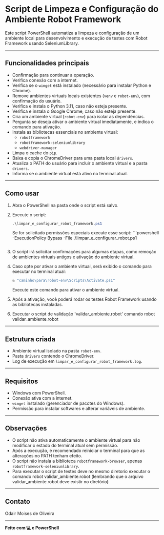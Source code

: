 
# Script de Limpeza e Configuração do Ambiente Robot Framework

Este script PowerShell automatiza a limpeza e configuração de um ambiente local para desenvolvimento e execução de testes com Robot Framework usando SeleniumLibrary.

---

## Funcionalidades principais

- Confirmação para continuar a operação.
- Verifica conexão com a internet.
- Verifica se o `winget` está instalado (necessário para instalar Python e Chrome).
- Remove ambientes virtuais locais existentes (`venv` e `robot-env`), com confirmação do usuário.
- Verifica e instala o Python 3.11, caso não esteja presente.
- Verifica e instala o Google Chrome, caso não esteja presente.
- Cria um ambiente virtual (`robot-env`) para isolar as dependências.
- Pergunta se deseja ativar o ambiente virtual imediatamente, e indica o comando para ativação.
- Instala as bibliotecas essenciais no ambiente virtual:
  - `robotframework`
  - `robotframework-seleniumlibrary`
  - `webdriver-manager`
- Limpa o cache do `pip`.
- Baixa e copia o ChromeDriver para uma pasta local `drivers`.
- Atualiza o PATH do usuário para incluir o ambiente virtual e a pasta `drivers`.
- Informa se o ambiente virtual está ativo no terminal atual.

---

## Como usar

1. Abra o PowerShell na pasta onde o script está salvo.

2. Execute o script:

   ```powershell
   .\limpar_e_configurar_robot_framework.ps1
   ```
   Se for solicitado permissões especiais execute esse script: ```powershell
      -ExecutionPolicy Bypass -File .\limpar_e_configurar_robot.ps1
      ```

3. O script irá solicitar confirmações para algumas etapas, como remoção de ambientes virtuais antigos e ativação do ambiente virtual.

4. Caso opte por ativar o ambiente virtual, será exibido o comando para executar no terminal atual:

   ```powershell
   & "caminho\para\robot-env\Scripts\Activate.ps1"
   ```

   Execute este comando para ativar o ambiente virtual.

5. Após a ativação, você poderá rodar os testes Robot Framework usando as bibliotecas instaladas.

6. Executar o script de validação 'validar_ambiente.robot' comando
robot validar_ambiente.robot


---

## Estrutura criada

- Ambiente virtual isolado na pasta `robot-env`.
- Pasta `drivers` contendo o ChromeDriver.
- Log de execução em `limpar_e_configurar_robot_framework.log`.

---

## Requisitos

- Windows com PowerShell.
- Conexão ativa com a internet.
- `winget` instalado (gerenciador de pacotes do Windows).
- Permissão para instalar softwares e alterar variáveis de ambiente.

---

## Observações

- O script não ativa automaticamente o ambiente virtual para não modificar o estado do terminal atual sem permissão.
- Após a execução, é recomendado reiniciar o terminal para que as alterações no PATH tenham efeito.
- O script não instala a biblioteca `robotframework-browser`, apenas `robotframework-seleniumlibrary`.
- Para executar o script de testes deve no mesmo diretorio executar o comando robot validar_ambiente.robot (lembrando que o arquivo validar_ambiente.robot deve existir no diretório)


---

## Contato

Odair Moises de Oliveira

---

**Feito com 💻 e PowerShell**
